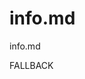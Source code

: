 [⚠️ DANGER: DO NOT EDIT! ⚠️
Changes to this file WILL BREAK Cypress tests in footer.cy.js
If you must modify, update tests first.]: #
# info.md

info.md

FALLBACK
